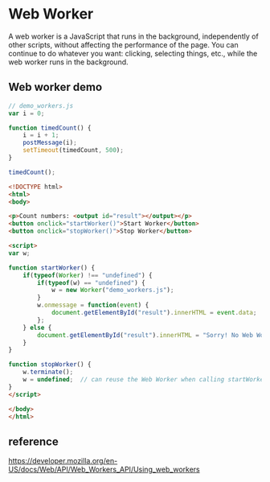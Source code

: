 # Web Worker

A web worker is a JavaScript that runs in the background, independently of other scripts, without affecting the performance of the page. You can continue to do whatever you want: clicking, selecting things, etc., while the web worker runs in the background.

## Web worker demo

```javascript
// demo_workers.js
var i = 0;

function timedCount() {
    i = i + 1;
    postMessage(i);
    setTimeout(timedCount, 500);
}

timedCount();
```

```html
<!DOCTYPE html>
<html>
<body>

<p>Count numbers: <output id="result"></output></p>
<button onclick="startWorker()">Start Worker</button>
<button onclick="stopWorker()">Stop Worker</button>

<script>
var w;

function startWorker() {
    if(typeof(Worker) !== "undefined") {
        if(typeof(w) == "undefined") {
            w = new Worker("demo_workers.js");
        }
        w.onmessage = function(event) {
            document.getElementById("result").innerHTML = event.data;
        };
    } else {
        document.getElementById("result").innerHTML = "Sorry! No Web Worker support.";
    }
}

function stopWorker() {
    w.terminate();
    w = undefined;  // can reuse the Web Worker when calling startWorker() again
}
</script>

</body>
</html>
```

## reference

<https://developer.mozilla.org/en-US/docs/Web/API/Web_Workers_API/Using_web_workers>
